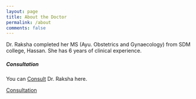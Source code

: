 ```yaml
---
layout: page
title: About the Doctor
permalink: /about
comments: false
---
```


<div class="row justify-content-between">
<div class="col-md-8 pr-5">

<p>Dr. Raksha completed her MS (Ayu. Obstetrics and Gynaecology) from SDM college, Hassan. She has 6 years of clinical experience.</p>

</div>

<div class="col-md-4">

<div class="sticky-top sticky-top-80">
<h5>Consultation</h5>

<p>You can <a target="_blank" href="/about">Consult</a> Dr. Raksha here.</p>

<a target="_blank" href="https://bootstrapstarter.com/bootstrap-templates/template-mediumish-bootstrap-jekyll/" class="btn btn-warning">Consultation</a>

</div>
</div>
</div>

